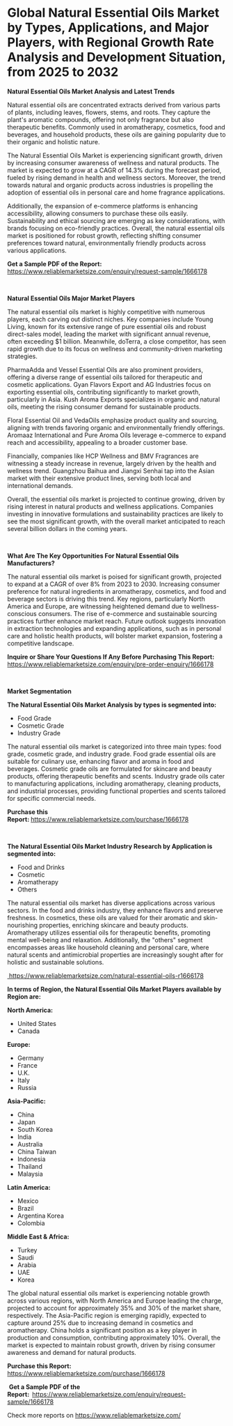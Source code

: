 <p><h1>Global Natural Essential Oils Market by Types, Applications, and Major Players, with Regional Growth Rate Analysis and Development Situation, from 2025 to 2032</h1></p><p><strong>Natural Essential Oils Market Analysis and Latest Trends</strong></p>
<p><p>Natural essential oils are concentrated extracts derived from various parts of plants, including leaves, flowers, stems, and roots. They capture the plant's aromatic compounds, offering not only fragrance but also therapeutic benefits. Commonly used in aromatherapy, cosmetics, food and beverages, and household products, these oils are gaining popularity due to their organic and holistic nature.</p><p>The Natural Essential Oils Market is experiencing significant growth, driven by increasing consumer awareness of wellness and natural products. The market is expected to grow at a CAGR of 14.3% during the forecast period, fueled by rising demand in health and wellness sectors. Moreover, the trend towards natural and organic products across industries is propelling the adoption of essential oils in personal care and home fragrance applications.</p><p>Additionally, the expansion of e-commerce platforms is enhancing accessibility, allowing consumers to purchase these oils easily. Sustainability and ethical sourcing are emerging as key considerations, with brands focusing on eco-friendly practices. Overall, the natural essential oils market is positioned for robust growth, reflecting shifting consumer preferences toward natural, environmentally friendly products across various applications.</p></p>
<p><strong>Get a Sample PDF of the Report:&nbsp;</strong> <a href="https://www.reliablemarketsize.com/enquiry/request-sample/1666178?utm_campaign=1766&utm_medium=2&utm_source=Github&utm_content=ia&utm_term=31012025&utm_id=natural-essential-oils">https://www.reliablemarketsize.com/enquiry/request-sample/1666178</a></p>
<p>&nbsp;</p>
<p><strong>Natural Essential Oils Major Market Players</strong></p>
<p><p>The natural essential oils market is highly competitive with numerous players, each carving out distinct niches. Key companies include Young Living, known for its extensive range of pure essential oils and robust direct-sales model, leading the market with significant annual revenue, often exceeding $1 billion. Meanwhile, doTerra, a close competitor, has seen rapid growth due to its focus on wellness and community-driven marketing strategies.</p><p>PharmaAdda and Vessel Essential Oils are also prominent providers, offering a diverse range of essential oils tailored for therapeutic and cosmetic applications. Gyan Flavors Export and AG Industries focus on exporting essential oils, contributing significantly to market growth, particularly in Asia. Kush Aroma Exports specializes in organic and natural oils, meeting the rising consumer demand for sustainable products.</p><p>Floral Essential Oil and VedaOils emphasize product quality and sourcing, aligning with trends favoring organic and environmentally friendly offerings. Aromaaz International and Pure Aroma Oils leverage e-commerce to expand reach and accessibility, appealing to a broader customer base.</p><p>Financially, companies like HCP Wellness and BMV Fragrances are witnessing a steady increase in revenue, largely driven by the health and wellness trend. Guangzhou Baihua and Jiangxi Senhai tap into the Asian market with their extensive product lines, serving both local and international demands.</p><p>Overall, the essential oils market is projected to continue growing, driven by rising interest in natural products and wellness applications. Companies investing in innovative formulations and sustainability practices are likely to see the most significant growth, with the overall market anticipated to reach several billion dollars in the coming years.</p></p>
<p>&nbsp;</p>
<p><strong>What Are The Key Opportunities For Natural Essential Oils Manufacturers?</strong></p>
<p><p>The natural essential oils market is poised for significant growth, projected to expand at a CAGR of over 8% from 2023 to 2030. Increasing consumer preference for natural ingredients in aromatherapy, cosmetics, and food and beverage sectors is driving this trend. Key regions, particularly North America and Europe, are witnessing heightened demand due to wellness-conscious consumers. The rise of e-commerce and sustainable sourcing practices further enhance market reach. Future outlook suggests innovation in extraction technologies and expanding applications, such as in personal care and holistic health products, will bolster market expansion, fostering a competitive landscape.</p></p>
<p><strong>Inquire or Share Your Questions If Any Before Purchasing This Report:</strong> <a href="https://www.reliablemarketsize.com/enquiry/pre-order-enquiry/1666178?utm_campaign=1766&utm_medium=2&utm_source=Github&utm_content=ia&utm_term=31012025&utm_id=natural-essential-oils">https://www.reliablemarketsize.com/enquiry/pre-order-enquiry/1666178</a></p>
<p>&nbsp;</p>
<p><strong>Market Segmentation</strong></p>
<p><strong>The Natural Essential Oils Market Analysis by types is segmented into:</strong></p>
<p><ul><li>Food Grade</li><li>Cosmetic Grade</li><li>Industry Grade</li></ul></p>
<p><p>The natural essential oils market is categorized into three main types: food grade, cosmetic grade, and industry grade. Food grade essential oils are suitable for culinary use, enhancing flavor and aroma in food and beverages. Cosmetic grade oils are formulated for skincare and beauty products, offering therapeutic benefits and scents. Industry grade oils cater to manufacturing applications, including aromatherapy, cleaning products, and industrial processes, providing functional properties and scents tailored for specific commercial needs.</p></p>
<p><strong>Purchase this Report:&nbsp;</strong><a href="https://www.reliablemarketsize.com/purchase/1666178?utm_campaign=1766&utm_medium=2&utm_source=Github&utm_content=ia&utm_term=31012025&utm_id=natural-essential-oils">https://www.reliablemarketsize.com/purchase/1666178</a></p>
<p>&nbsp;</p>
<p><strong>The Natural Essential Oils Market Industry Research by Application is segmented into:</strong></p>
<p><ul><li>Food and Drinks</li><li>Cosmetic</li><li>Aromatherapy</li><li>Others</li></ul></p>
<p><p>The natural essential oils market has diverse applications across various sectors. In the food and drinks industry, they enhance flavors and preserve freshness. In cosmetics, these oils are valued for their aromatic and skin-nourishing properties, enriching skincare and beauty products. Aromatherapy utilizes essential oils for therapeutic benefits, promoting mental well-being and relaxation. Additionally, the "others" segment encompasses areas like household cleaning and personal care, where natural scents and antimicrobial properties are increasingly sought after for holistic and sustainable solutions.</p></p>
<p><a href="https://www.reliablemarketsize.com/natural-essential-oils-r1666178?utm_campaign=1766&utm_medium=2&utm_source=Github&utm_content=ia&utm_term=31012025&utm_id=natural-essential-oils">&nbsp;https://www.reliablemarketsize.com/natural-essential-oils-r1666178</a></p>
<p><strong>In terms of Region, the Natural Essential Oils Market Players available by Region are:</strong></p>
<p>
    <p> <strong> North America: </strong>
        <ul>
            <li>United States</li>
            <li>Canada</li>
        </ul>
        </p> 
    <p> <strong> Europe: </strong>
        <ul>
            <li>Germany</li>
            <li>France</li>
            <li>U.K.</li>
            <li>Italy</li>
            <li>Russia</li>
        </ul>
        </p> 
    <p> <strong> Asia-Pacific: </strong>
        <ul>
            <li>China</li>
            <li>Japan</li>
            <li>South Korea</li>
            <li>India</li>
            <li>Australia</li>
            <li>China Taiwan</li>
            <li>Indonesia</li>
            <li>Thailand</li>
            <li>Malaysia</li>
        </ul>
        </p> 
    <p> <strong> Latin America: </strong>
        <ul>
            <li>Mexico</li>
            <li>Brazil</li>
            <li>Argentina Korea</li>
            <li>Colombia</li>
        </ul>
        </p> 
    <p> <strong> Middle East & Africa: </strong>
        <ul>
            <li>Turkey</li>
            <li>Saudi</li>
            <li>Arabia</li>
            <li>UAE</li>
            <li>Korea</li>
        </ul>
    </p>
    </p>
<p><p>The global natural essential oils market is experiencing notable growth across various regions, with North America and Europe leading the charge, projected to account for approximately 35% and 30% of the market share, respectively. The Asia-Pacific region is emerging rapidly, expected to capture around 25% due to increasing demand in cosmetics and aromatherapy. China holds a significant position as a key player in production and consumption, contributing approximately 10%. Overall, the market is expected to maintain robust growth, driven by rising consumer awareness and demand for natural products.</p></p>
<p><strong>Purchase this Report: </strong><a href="https://www.reliablemarketsize.com/purchase/1666178?utm_campaign=1766&utm_medium=2&utm_source=Github&utm_content=ia&utm_term=31012025&utm_id=natural-essential-oils">https://www.reliablemarketsize.com/purchase/1666178</a></p>
<p>&nbsp;<strong>Get a Sample PDF of the Report:&nbsp;&nbsp;</strong><a href="https://www.reliablemarketsize.com/enquiry/request-sample/1666178?utm_campaign=1766&utm_medium=2&utm_source=Github&utm_content=ia&utm_term=31012025&utm_id=natural-essential-oils">https://www.reliablemarketsize.com/enquiry/request-sample/1666178</a></p>
<p><strong></strong></p>
<p>Check more reports on <a href="https://www.reliablemarketsize.com/?utm_campaign=1766&utm_medium=2&utm_source=Github&utm_content=ia&utm_term=31012025&utm_id=natural-essential-oils">https://www.reliablemarketsize.com/</a></p>
